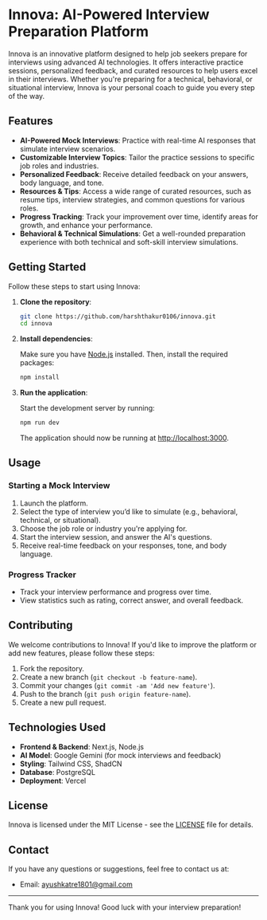 # Innova: AI-Powered Interview Preparation Platform

Innova is an innovative platform designed to help job seekers prepare for interviews using advanced AI technologies. It offers interactive practice sessions, personalized feedback, and curated resources to help users excel in their interviews. Whether you're preparing for a technical, behavioral, or situational interview, Innova is your personal coach to guide you every step of the way.

## Features

- **AI-Powered Mock Interviews**: Practice with real-time AI responses that simulate interview scenarios.
- **Customizable Interview Topics**: Tailor the practice sessions to specific job roles and industries.
- **Personalized Feedback**: Receive detailed feedback on your answers, body language, and tone.
- **Resources & Tips**: Access a wide range of curated resources, such as resume tips, interview strategies, and common questions for various roles.
- **Progress Tracking**: Track your improvement over time, identify areas for growth, and enhance your performance.
- **Behavioral & Technical Simulations**: Get a well-rounded preparation experience with both technical and soft-skill interview simulations.

## Getting Started

Follow these steps to start using Innova:

1. **Clone the repository**:

    ```bash
    git clone https://github.com/harshthakur0106/innova.git
    cd innova
    ```

2. **Install dependencies**:

    Make sure you have [Node.js](https://nodejs.org/) installed. Then, install the required packages:

    ```bash
    npm install
    ```

3. **Run the application**:

    Start the development server by running:

    ```bash
    npm run dev
    ```

    The application should now be running at [http://localhost:3000](http://localhost:3000).

## Usage

### Starting a Mock Interview

1. Launch the platform.
2. Select the type of interview you’d like to simulate (e.g., behavioral, technical, or situational).
3. Choose the job role or industry you're applying for.
4. Start the interview session, and answer the AI's questions.
5. Receive real-time feedback on your responses, tone, and body language.

### Progress Tracker

- Track your interview performance and progress over time.
- View statistics such as rating, correct answer, and overall feedback.

## Contributing

We welcome contributions to Innova! If you'd like to improve the platform or add new features, please follow these steps:

1. Fork the repository.
2. Create a new branch (`git checkout -b feature-name`).
3. Commit your changes (`git commit -am 'Add new feature'`).
4. Push to the branch (`git push origin feature-name`).
5. Create a new pull request.

## Technologies Used

- **Frontend & Backend**: Next.js, Node.js
- **AI Model**: Google Gemini (for mock interviews and feedback)
- **Styling**: Tailwind CSS, ShadCN 
- **Database**: PostgreSQL
- **Deployment**: Vercel

## License

Innova is licensed under the MIT License - see the [LICENSE](LICENSE) file for details.

## Contact

If you have any questions or suggestions, feel free to contact us at:

- Email: ayushkatre1801@gmail.com

---

Thank you for using Innova! Good luck with your interview preparation!
